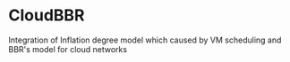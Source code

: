 # CloudBBR
Integration of Inflation degree model which caused by VM scheduling and BBR's model for cloud networks
